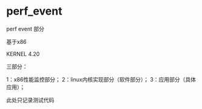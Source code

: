 # perf_event

perf event 部分

基于x86

KERNEL 4.20

三部分：

1：x86性能监控部分；
2：linux内核实现部分（软件部分）；
3：应用部分（具体应用）；

此处只记录测试代码
